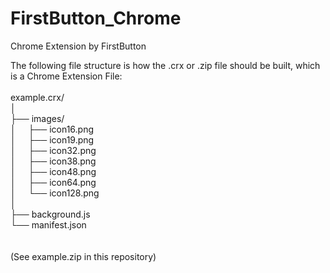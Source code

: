 # FirstButton_Chrome
Chrome Extension by FirstButton

The following file structure is how the .crx or .zip file should be built, which is a Chrome Extension File:<br />
<br />
example.crx/<br />
│<br />
├── images/ <br />
│ &nbsp;&nbsp;&nbsp;&nbsp;├── icon16.png  <br />
│ &nbsp;&nbsp;&nbsp;&nbsp;├── icon19.png  <br />
│ &nbsp;&nbsp;&nbsp;&nbsp;├── icon32.png  <br />
│ &nbsp;&nbsp;&nbsp;&nbsp;├── icon38.png  <br />
│ &nbsp;&nbsp;&nbsp;&nbsp;├── icon48.png  <br />
│ &nbsp;&nbsp;&nbsp;&nbsp;├── icon64.png  <br />
│ &nbsp;&nbsp;&nbsp;&nbsp;└── icon128.png <br />
│<br />
├── background.js  <br />
└── manifest.json  <br />
<br />
<br />
(See example.zip in this repository)